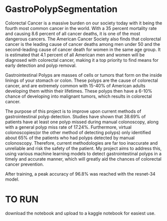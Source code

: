 # GastroPolypSegmentation
Colorectal Cancer is a massive burden on our society today with it being the fourth most common cancer in the world. With a 35 percent mortality rate and causing 8.6 percent of all cancer deaths, it is one of the most dangerous cancers. The American Cancer Society also finds that colorectal cancer is the leading cause of cancer deaths among men under 50 and the second-leading cause of cancer death for women in the same age group.  It is estimated that 4.1 percent of all American men and women will be diagnosed with colorectal cancer, making it a top priority to find means for early detection and polyp removal.

Gastrointestinal Polyps are masses of cells or tumors that form on the inside linings of your stomach or colon. These polyps are the cause of colorectal cancer, and are extremely common with 15-40% of American adults developing them within their lifetimes. These polyps then have a 6-10% chance of developing into malignant tumors, which results in colorectal cancer.

The purpose of this project is to improve upon current methods of gastrointestinal polyp detection. Studies have shown that 38.69% of patients have at least one polyp missed during manual colonoscopy, along with a general polyp miss rate of 17.24%. Furthermore, virtual colonoscopies(or the other method of detecting polyps) only identified about 65% of the patients who had polyps detected by manual colonoscopy. Therefore, current methodologies are far too inaccurate and unreliable and risk the safety of the patient. My project aims to address this, using various machine learning models to detect gastrointestinal polyps in a timely and accurate manner, which will greatly aid the chances of colorectal cancer prevention.

After training, a peak accuracy of 96.8% was reached with the resnet-34 model.

# TO RUN

download the notebook and upload to a kaggle notebook for easiest use. 

